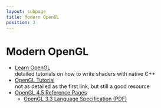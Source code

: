 ```yaml
---
layout: subpage
title: Modern OpenGL
position: 3
---
```


# Modern OpenGL

* [Learn OpenGL](http://learnopengl.com/)  
detailed tutorials on how to write shaders with native C++
* [OpenGL Tutorial](http://www.opengl-tutorial.org/)  
not as detailed as the first link, but still a good resource
* [OpenGL 4.5 Reference Pages](https://www.opengl.org/sdk/docs/man4/)
  * [OpenGL 3.3 Language Specification (PDF)](https://www.opengl.org/registry/doc/GLSLangSpec.3.30.6.clean.pdf)
